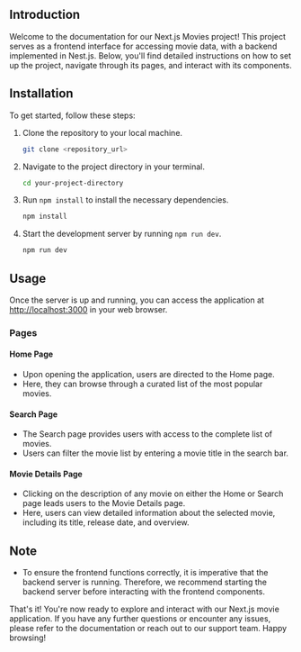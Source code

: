 ## Introduction

Welcome to the documentation for our Next.js Movies project! This project serves as a frontend interface for accessing movie data, with a backend implemented in Nest.js. Below, you'll find detailed instructions on how to set up the project, navigate through its pages, and interact with its components.

## Installation

To get started, follow these steps:

1. Clone the repository to your local machine.
    ```bash
    git clone <repository_url>
    ```

2. Navigate to the project directory in your terminal.
    ```bash
    cd your-project-directory
    ```

3. Run `npm install` to install the necessary dependencies.
    ```bash
    npm install
    ```

4. Start the development server by running `npm run dev`.
    ```bash
    npm run dev
    ```

## Usage

Once the server is up and running, you can access the application at [http://localhost:3000](http://localhost:3000) in your web browser.

### Pages

#### Home Page
- Upon opening the application, users are directed to the Home page.
- Here, they can browse through a curated list of the most popular movies.

#### Search Page
- The Search page provides users with access to the complete list of movies.
- Users can filter the movie list by entering a movie title in the search bar.

#### Movie Details Page
- Clicking on the description of any movie on either the Home or Search page leads users to the Movie Details page.
- Here, users can view detailed information about the selected movie, including its title, release date, and overview.

## Note
- To ensure the frontend functions correctly, it is imperative that the backend server is running. Therefore, we recommend starting the backend server before interacting with the frontend components.

That's it! You're now ready to explore and interact with our Next.js movie application. If you have any further questions or encounter any issues, please refer to the documentation or reach out to our support team. Happy browsing!

